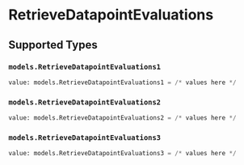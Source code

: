 # RetrieveDatapointEvaluations


## Supported Types

### `models.RetrieveDatapointEvaluations1`

```python
value: models.RetrieveDatapointEvaluations1 = /* values here */
```

### `models.RetrieveDatapointEvaluations2`

```python
value: models.RetrieveDatapointEvaluations2 = /* values here */
```

### `models.RetrieveDatapointEvaluations3`

```python
value: models.RetrieveDatapointEvaluations3 = /* values here */
```

